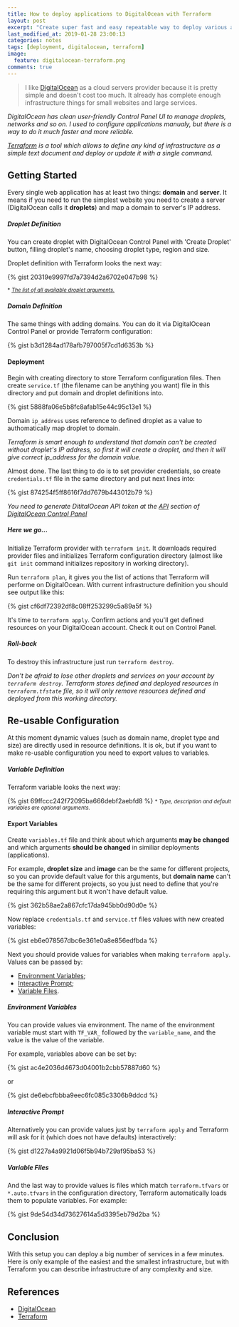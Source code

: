 ```yaml
---
title: How to deploy applications to DigitalOcean with Terraform
layout: post
excerpt: "Create super fast and easy repeatable way to deploy various applications and servers from scratch."
last_modified_at: 2019-01-28 23:00:13
categories: notes
tags: [deployment, digitalocean, terraform]
image:
  feature: digitalocean-terraform.png
comments: true
---
```


> I like [DigitalOcean](https://m.do.co/c/fac05d89f2e5) as a cloud servers provider because it is pretty simple and doesn't cost too much. It already has complete enough infrastructure things for small websites and large services.  

*DigitalOcean has clean user-friendly Control Panel UI to manage droplets, networks and so on. I used to configure applications manualy, but there is a way to do it much faster and more reliable.*

*[Terraform](https://www.terraform.io) is a tool which allows to define any kind of infrastructure as a simple text document and deploy or update it with a single command.*

## Getting Started

Every single web application has at least two things: **domain** and **server**. It means if you need to run the simplest website you need to create a server (DigitalOcean calls it **droplets**) and map a domain to server's IP address.

##### Droplet Definition 

You can create droplet with DigitalOcean Control Panel with 'Create Droplet' button, filling droplet's name, choosing droplet type, region and size.

Droplet definition with Terraform looks the next way:

{% gist 20319e9997fd7a7394d2a6702e047b98 %}

<small>* *[The list of all available droplet arguments.](https://www.terraform.io/docs/providers/do/r/droplet.html)*</small>

##### Domain Definition

The same things with adding domains. You can do it via DigitalOcean Control Panel or provide Terraform configuration:

{% gist b3d1284ad178afb797005f7cd1d6353b %}

#### Deployment

Begin with creating directory to store Terraform configuration files. Then create `service.tf` (the filename can be anything you want) file in this directory and put domain and droplet definitions into.

{% gist 5888fa06e5b8fc8afab15e44c95c13e1 %}

Domain `ip_address` uses reference to defined droplet as a value to authomatically map droplet to domain.

*Terraform is smart enough to understand that domain can't be created without droplet's IP address, so first it will create a droplet, and then it will give correct ip_address for the domain value.*

Almost done. The last thing to do is to set provider credentials, so create `credentials.tf` file in the same directory and put next lines into:

{% gist 874254f5ff8616f7dd7679b443012b79 %}

*You need to generate DititalOcean API token at the [API](https://cloud.digitalocean.com/settings/api/tokens) section of [DigitalOcean Control Panel](https://cloud.digitalocean.com)*

##### Here we go...

Initialize Terraform provider with `terraform init`. It downloads required provider files and initializes Terraform configuration directory (almost like `git init` command initializes repository in working directory).

Run `terraform plan`, it gives you the list of actions that Terraform will performe on DigitalOcean. With current infrastructure definition you should see output like this:

{% gist cf6df72392df8c08ff253299c5a89a5f %}

It's time to `terraform apply`. Confirm actions and you'll get defined resources on your DigitalOcean account. Check it out on Control Panel.

##### Roll-back

To destroy this infrastructure just run `terraform destroy`.

*Don't be afraid to lose other droplets and services on your account by `terraform destroy`. Terraform stores defined and deployed resources in `terraform.tfstate` file, so it will only remove resources defined and deployed from this working directory.*

## Re-usable Configuration

At this moment dynamic values (such as domain name, droplet type and size) are directly used in resource definitions. It is ok, but if you want to make re-usable configuration you need to export values to variables.

##### Variable Definition

Terraform variable looks the next way:

{% gist 69ffccc242f72095ba666debf2aebfd8 %}
<small>* *Type, description and default variables are optional arguments.*</small>

#### Export Variables

Create `variables.tf` file and think about which arguments **may be changed** and which arguments **should be changed** in similiar deployments (applications).

For example, **droplet size** and **image** can be the same for different projects, so you can provide default value for this arguments, but **domain name** can't be the same for different projects, so you just need to define that you're requiring this argument but it won't have default value.

{% gist 362b58ae2a867cfc17da945bb0d90d0e %}

Now replace `credentials.tf` and `service.tf` files values with new created variables:

{% gist eb6e078567dbc6e361e0a8e856edfbda %}

Next you should provide values for variables when making `terraform apply`. Values can be passed by:
 * [Environment Variables](#environment-variables);
 * [Interactive Prompt](#interactive-prompt);
 * [Variable Files](#variables-files).

##### Environment Variables

You can provide values via environment. The name of the environment variable must start with `TF_VAR_` followed by the `variable_name`, and the value is the value of the variable. 

For example, variables above can be set by:

{% gist ac4e2036d4673d04001b2cbb57887d60 %}

or

{% gist de6ebcfbbba9eec6fc085c3306b9ddcd %}

##### Interactive Prompt

Alternatively you can provide values just by `terraform apply` and Terraform will ask for it (which does not have defaults) interactively:

{% gist d1227a4a9921d06f5b94b729af95ba53 %}

##### Variable Files

And the last way to provide values is files which match `terraform.tfvars` or `*.auto.tfvars` in the configuration directory, Terraform automatically loads them to populate variables. For example:

{% gist 9de54d34d73627614a5d3395eb79d2ba %}

## Conclusion

With this setup you can deploy a big number of services in a few minutes. Here is only example of the easiest and the smallest infrastructure, but with Terraform you can describe infrastructure of any complexity and size.

## References

* [DigitalOcean](https://m.do.co/c/fac05d89f2e5)
* [Terraform](https://www.terraform.io)
